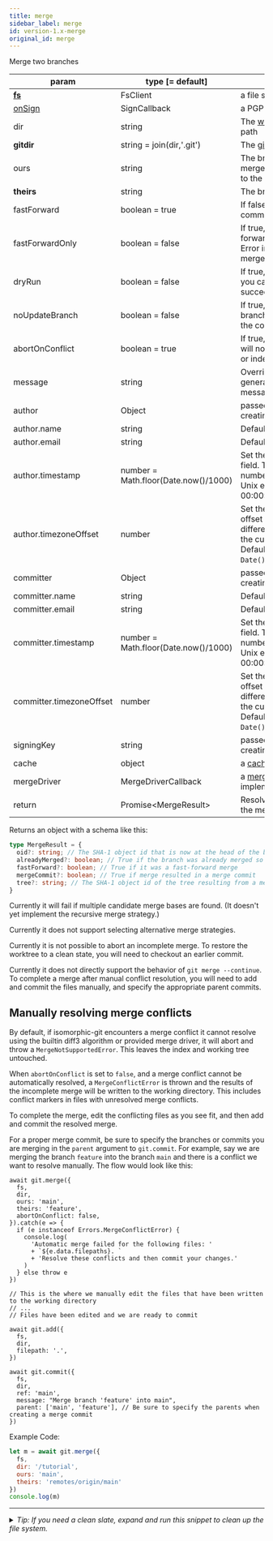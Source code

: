 ```yaml
---
title: merge
sidebar_label: merge
id: version-1.x-merge
original_id: merge
---
```


Merge two branches

| param                    | type [= default]                     | description                                                                                                                                                   |
| ------------------------ | ------------------------------------ | ------------------------------------------------------------------------------------------------------------------------------------------------------------- |
| [**fs**](./fs)           | FsClient                             | a file system client                                                                                                                                          |
| [onSign](./onSign)       | SignCallback                         | a PGP signing implementation                                                                                                                                  |
| dir                      | string                               | The [working tree](dir-vs-gitdir.md) directory path                                                                                                           |
| **gitdir**               | string = join(dir,'.git')            | The [git directory](dir-vs-gitdir.md) path                                                                                                                    |
| ours                     | string                               | The branch receiving the merge. If undefined, defaults to the current branch.                                                                                 |
| **theirs**               | string                               | The branch to be merged                                                                                                                                       |
| fastForward              | boolean = true                       | If false, create a merge commit in all cases.                                                                                                                 |
| fastForwardOnly          | boolean = false                      | If true, then non-fast-forward merges will throw an Error instead of performing a merge.                                                                      |
| dryRun                   | boolean = false                      | If true, simulates a merge so you can test whether it would succeed.                                                                                          |
| noUpdateBranch           | boolean = false                      | If true, does not update the branch pointer after creating the commit.                                                                                        |
| abortOnConflict          | boolean = true                       | If true, merges with conflicts will not update the worktree or index.                                                                                         |
| message                  | string                               | Overrides the default auto-generated merge commit message                                                                                                     |
| author                   | Object                               | passed to [commit](commit.md) when creating a merge commit                                                                                                    |
| author.name              | string                               | Default is `user.name` config.                                                                                                                                |
| author.email             | string                               | Default is `user.email` config.                                                                                                                               |
| author.timestamp         | number = Math.floor(Date.now()/1000) | Set the author timestamp field. This is the integer number of seconds since the Unix epoch (1970-01-01 00:00:00).                                             |
| author.timezoneOffset    | number                               | Set the author timezone offset field. This is the difference, in minutes, from the current timezone to UTC. Default is `(new Date()).getTimezoneOffset()`.    |
| committer                | Object                               | passed to [commit](commit.md) when creating a merge commit                                                                                                    |
| committer.name           | string                               | Default is `user.name` config.                                                                                                                                |
| committer.email          | string                               | Default is `user.email` config.                                                                                                                               |
| committer.timestamp      | number = Math.floor(Date.now()/1000) | Set the committer timestamp field. This is the integer number of seconds since the Unix epoch (1970-01-01 00:00:00).                                          |
| committer.timezoneOffset | number                               | Set the committer timezone offset field. This is the difference, in minutes, from the current timezone to UTC. Default is `(new Date()).getTimezoneOffset()`. |
| signingKey               | string                               | passed to [commit](commit.md) when creating a merge commit                                                                                                    |
| cache                    | object                               | a [cache](cache.md) object                                                                                                                                    |
| mergeDriver              | MergeDriverCallback                  | a [merge driver](mergeDriver.md) implementation                                                                                                               |
| return                   | Promise\<MergeResult\>               | Resolves to a description of the merge operation                                                                                                              |

Returns an object with a schema like this:

```ts
type MergeResult = {
  oid?: string; // The SHA-1 object id that is now at the head of the branch. Absent only if `dryRun` was specified and `mergeCommit` is true.
  alreadyMerged?: boolean; // True if the branch was already merged so no changes were made
  fastForward?: boolean; // True if it was a fast-forward merge
  mergeCommit?: boolean; // True if merge resulted in a merge commit
  tree?: string; // The SHA-1 object id of the tree resulting from a merge commit
}
```

Currently it will fail if multiple candidate merge bases are found. (It doesn't yet implement the recursive merge strategy.)

Currently it does not support selecting alternative merge strategies.

Currently it is not possible to abort an incomplete merge. To restore the worktree to a clean state, you will need to checkout an earlier commit.

Currently it does not directly support the behavior of `git merge --continue`. To complete a merge after manual conflict resolution, you will need to add and commit the files manually, and specify the appropriate parent commits.

## Manually resolving merge conflicts
By default, if isomorphic-git encounters a merge conflict it cannot resolve using the builtin diff3 algorithm or provided merge driver, it will abort and throw a `MergeNotSupportedError`.
This leaves the index and working tree untouched.

When `abortOnConflict` is set to `false`, and a merge conflict cannot be automatically resolved, a `MergeConflictError` is thrown and the results of the incomplete merge will be written to the working directory.
This includes conflict markers in files with unresolved merge conflicts.

To complete the merge, edit the conflicting files as you see fit, and then add and commit the resolved merge.

For a proper merge commit, be sure to specify the branches or commits you are merging in the `parent` argument to `git.commit`.
For example, say we are merging the branch `feature` into the branch `main` and there is a conflict we want to resolve manually.
The flow would look like this:

```
await git.merge({
  fs,
  dir,
  ours: 'main',
  theirs: 'feature',
  abortOnConflict: false,
}).catch(e => {
  if (e instanceof Errors.MergeConflictError) {
    console.log(
      'Automatic merge failed for the following files: '
      + `${e.data.filepaths}. `
      + 'Resolve these conflicts and then commit your changes.'
    )
  } else throw e
})

// This is the where we manually edit the files that have been written to the working directory
// ...
// Files have been edited and we are ready to commit

await git.add({
  fs,
  dir,
  filepath: '.',
})

await git.commit({
  fs,
  dir,
  ref: 'main',
  message: "Merge branch 'feature' into main",
  parent: ['main', 'feature'], // Be sure to specify the parents when creating a merge commit
})
```

Example Code:

```js live
let m = await git.merge({
  fs,
  dir: '/tutorial',
  ours: 'main',
  theirs: 'remotes/origin/main'
})
console.log(m)
```


---

<details>
<summary><i>Tip: If you need a clean slate, expand and run this snippet to clean up the file system.</i></summary>

```js live
window.fs = new LightningFS('fs', { wipe: true })
window.pfs = window.fs.promises
console.log('done')
```
</details>

<script>
(function rewriteEditLink() {
  const el = document.querySelector('a.edit-page-link.button');
  if (el) {
    el.href = 'https://github.com/isomorphic-git/isomorphic-git/edit/main/src/api/merge.js';
  }
})();
</script>